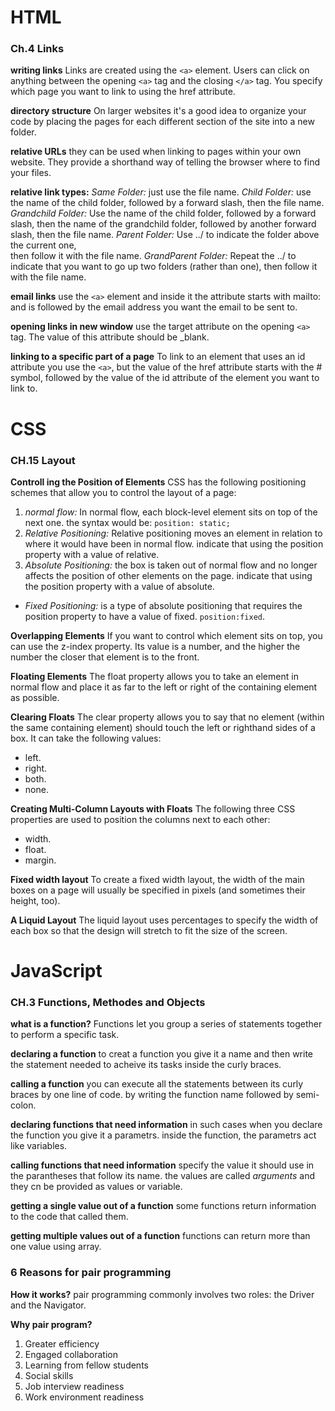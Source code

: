 # HTML

### Ch.4 Links
**writing links**
Links are created using the `<a>` element. Users can click on anything
between the opening `<a>` tag and the closing `</a>` tag. You specify
which page you want to link to using the href attribute.

**directory structure**
On larger websites it's a good idea to organize your code by placing the
pages for each different section of the site into a new folder.

**relative URLs**
they can be used when linking to pages within your own website. They provide a shorthand way of telling the browser where to find your files.

**relative link types:**
_Same Folder:_ just use the file name.
_Child Folder:_ use the name of the child folder, followed by a forward slash, then the file name.
_Grandchild Folder:_ Use the name of the child folder, followed by a forward slash, then the name of the grandchild folder, followed by another forward slash, then the file name.
_Parent Folder:_ Use ../ to indicate the folder above the current one,  
then follow it with the file name.
_GrandParent Folder:_ Repeat the ../ to indicate that you want to go up
two folders (rather than one), then follow it with the  file name.

**email links**
use the `<a>` element and inside it the attribute starts with mailto: and is followed by the email address you want the email to be sent to.

**opening links in  new window**
use the target attribute on the opening `<a>` tag. The value of this attribute should be _blank.

**linking to a specific part of a page**
To link to an element that uses an id attribute you use the `<a>`, but the value of the href attribute starts with the # symbol, followed by the value of the id attribute of the element you want to link to.

# CSS

### CH.15 Layout
**Controll ing the Position of Elements**
CSS has the following positioning schemes that allow you to control the layout of a page:
1. _normal flow:_ In normal flow, each block-level element sits on top of the next one. the syntax would be: `position: static;`
2. _Relative Positioning:_ Relative positioning moves an element in relation to where it would have been in normal flow. indicate that using the position property with a value of relative.
3. _Absolute Positioning:_ the box is taken out of normal flow and no longer affects the position of other elements on the page. indicate that using the position property with a value of absolute.
  - _Fixed Positioning:_ is a type of absolute positioning that requires the position property to have a value of fixed. `position:fixed`.

**Overlapping Elements**
If you want to control which element sits on top, you can use the z-index property. Its value is a number, and the higher the number the closer that element is to the front.

**Floating Elements**
The float property allows you to take an element in normal flow and place it as far to the left or right of the containing element as possible.

**Clearing Floats**
The clear property allows you to say that no element (within the same containing element) should touch the left or righthand sides of a box. It can take the following values:
- left.
- right.
- both.
- none.

**Creating Multi-Column Layouts with Floats**
The following three CSS properties are used to position the columns next to each other:
- width.
- float.
- margin.

**Fixed width layout**
To create a fixed width layout, the width of the main boxes on a page will usually be specified in pixels (and sometimes their height, too).

**A Liquid Layout**
The liquid layout uses percentages to specify the width of each box so that the design will stretch to fit the size of the screen.


# JavaScript

### CH.3 Functions, Methodes and Objects
**what is a function?**
Functions let you group a series of statements together to perform a
specific task.

**declaring a function**
to creat a function you give it a name and then write the statement needed to acheive its tasks inside the curly braces.

**calling a function**
you can execute all the statements between its curly braces by one line of code. by writing the function name followed by semi-colon.

**declaring functions that need information**
in such cases when you declare the function you give it a parametrs.
inside the function, the parametrs act like variables.

**calling functions that need information**
specify the value it should use in the parantheses that follow its name. the values are called _arguments_ and they cn be provided as values or variable.

**getting a single value out of a function**
some functions return information to the code that called them.

**getting multiple values out of a function**
functions can return more than one value using array.


### 6 Reasons for pair programming
**How it works?**
pair programming commonly involves two roles: the Driver and the Navigator.

**Why pair program?**
1. Greater efficiency
2. Engaged collaboration
3. Learning from fellow students
4. Social skills
5. Job interview readiness
6. Work environment readiness
